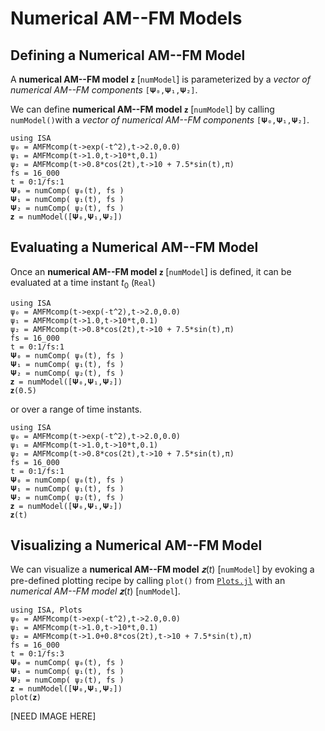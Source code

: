 # Numerical AM--FM Models

## Defining a Numerical AM--FM Model

A **numerical AM--FM model** `𝐳` [`numModel`] is parameterized by a *vector of  numerical AM--FM components* `[𝚿₀,𝚿₁,𝚿₂]`.

We can define **numerical AM--FM model** `𝐳` [`numModel`] by calling `numModel()`with a *vector of  numerical AM--FM components* `[𝚿₀,𝚿₁,𝚿₂]`.
```@example
using ISA
ψ₀ = AMFMcomp(t->exp(-t^2),t->2.0,0.0)
ψ₁ = AMFMcomp(t->1.0,t->10*t,0.1)
ψ₂ = AMFMcomp(t->0.8*cos(2t),t->10 + 7.5*sin(t),π)
fs = 16_000
t = 0:1/fs:1
𝚿₀ = numComp( ψ₀(t), fs )
𝚿₁ = numComp( ψ₁(t), fs )
𝚿₂ = numComp( ψ₂(t), fs )
𝐳 = numModel([𝚿₀,𝚿₁,𝚿₂])
```

## Evaluating a Numerical AM--FM Model
Once an  **numerical AM--FM model** `𝐳` [`numModel`] is defined, it can be evaluated at
a time instant $t_0$ (`Real`)
```@example
using ISA
ψ₀ = AMFMcomp(t->exp(-t^2),t->2.0,0.0)
ψ₁ = AMFMcomp(t->1.0,t->10*t,0.1)
ψ₂ = AMFMcomp(t->0.8*cos(2t),t->10 + 7.5*sin(t),π)
fs = 16_000
t = 0:1/fs:1
𝚿₀ = numComp( ψ₀(t), fs )
𝚿₁ = numComp( ψ₁(t), fs )
𝚿₂ = numComp( ψ₂(t), fs )
𝐳 = numModel([𝚿₀,𝚿₁,𝚿₂])
𝐳(0.5)
```
or over a range of time instants.
```@example
using ISA
ψ₀ = AMFMcomp(t->exp(-t^2),t->2.0,0.0)
ψ₁ = AMFMcomp(t->1.0,t->10*t,0.1)
ψ₂ = AMFMcomp(t->0.8*cos(2t),t->10 + 7.5*sin(t),π)
fs = 16_000
t = 0:1/fs:1
𝚿₀ = numComp( ψ₀(t), fs )
𝚿₁ = numComp( ψ₁(t), fs )
𝚿₂ = numComp( ψ₂(t), fs )
𝐳 = numModel([𝚿₀,𝚿₁,𝚿₂])
𝐳(t)
```

## Visualizing a Numerical AM--FM Model
We can visualize a **numerical AM--FM model** $𝐳(t)$ [`numModel`] by evoking a pre-defined plotting recipe by calling `plot()` from [`Plots.jl`](http://docs.juliaplots.org/latest/) with an *numerical AM--FM model* $𝐳(t)$ [`numModel`].
```@example
using ISA, Plots
ψ₀ = AMFMcomp(t->exp(-t^2),t->2.0,0.0)
ψ₁ = AMFMcomp(t->1.0,t->10*t,0.1)
ψ₂ = AMFMcomp(t->1.0+0.8*cos(2t),t->10 + 7.5*sin(t),π)
fs = 16_000
t = 0:1/fs:3
𝚿₀ = numComp( ψ₀(t), fs )
𝚿₁ = numComp( ψ₁(t), fs )
𝚿₂ = numComp( ψ₂(t), fs )
𝐳 = numModel([𝚿₀,𝚿₁,𝚿₂])
plot(𝐳)
```
[NEED IMAGE HERE]
